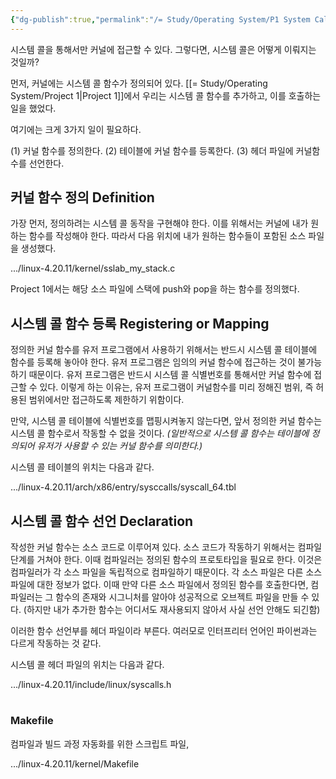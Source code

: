 ```yaml
---
{"dg-publish":true,"permalink":"/= Study/Operating System/P1 System Call 함수 정의하기/","created":"2024-11-13T21:22:22.000+09:00","updated":"2025-04-10T22:55:04.093+09:00"}
---
```


시스템 콜을 통해서만 커널에 접근할 수 있다.
그렇다면, 시스템 콜은 어떻게 이뤄지는 것일까?

먼저, 커널에는 시스템 콜 함수가 정의되어 있다.
[[= Study/Operating System/Project 1\|Project 1]]에서 우리는 시스템 콜 함수를 추가하고, 이를 호출하는 일을 했었다.

여기에는 크게 3가지 일이 필요하다.

(1) 커널 함수를 정의한다.
(2) 테이블에 커널 함수를 등록한다.
(3) 헤더 파일에 커널함수를 선언한다.

## 커널 함수 정의 Definition

가장 먼저, 정의하려는 시스템 콜 동작을 구현해야 한다.
이를 위해서는 커널에 내가 원하는 함수를 작성해야 한다.
따라서 다음 위치에 내가 원하는 함수들이 포함된 소스 파일을 생성했다.

.../linux-4.20.11/kernel/sslab_my_stack.c

Project 1에서는 해당 소스 파일에 스택에 push와 pop을 하는 함수를 정의했다.

## 시스템 콜 함수 등록 Registering or Mapping

정의한 커널 함수를 유저 프로그램에서 사용하기 위해서는 반드시 시스템 콜 테이블에 함수를 등록해 놓아야 한다. 유저 프로그램은 임의의 커널 함수에 접근하는 것이 불가능하기 때문이다. 유저 프로그램은 반드시 시스템 콜 식별번호를 통해서만 커널 함수에 접근할 수 있다. 이렇게 하는 이유는, 유저 프로그램이 커널함수를 미리 정해진 범위, 즉 허용된 범위에서만 접근하도록 제한하기 위함이다.

만약, 시스템 콜 테이블에 식별번호를 맵핑시켜놓지 않는다면, 앞서 정의한 커널 함수는 시스템 콜 함수로서 작동할 수 없을 것이다. *(일반적으로 시스템 콜 함수는 테이블에 정의되어 유저가 사용할 수 있는 커널 함수를 의미한다.)*

시스템 콜 테이블의 위치는 다음과 같다.

.../linux-4.20.11/arch/x86/entry/sysccalls/syscall_64.tbl

## 시스템 콜 함수 선언 Declaration

작성한 커널 함수는 소스 코드로 이루어져 있다. 소스 코드가 작동하기 위해서는 컴파일 단계를 거쳐야 한다. 이때 컴파일러는 정의된 함수의 프로토타입을 필요로 한다. 이것은 컴파일러가 각 소스 파일을 독립적으로 컴파일하기 때문이다.
각 소스 파일은 다른 소스 파일에 대한 정보가 없다. 이때 만약 다른 소스 파일에서 정의된 함수를 호출한다면, 컴파일러는 그 함수의 존재와 시그니처를 알아야 성공적으로 오브젝트 파일을 만들 수 있다. (하지만 내가 추가한 함수는 어디서도 재사용되지 않아서 사실 선언 안해도 되긴함)

이러한 함수 선언부를 헤더 파일이라 부른다. 여러모로 인터프리터 언어인 파이썬과는 다르게 작동하는 것 같다.

시스템 콜 헤더 파일의 위치는 다음과 같다.

.../linux-4.20.11/include/linux/syscalls.h

#

### Makefile

컴파일과 빌드 과정 자동화를 위한 스크립트 파일,

.../linux-4.20.11/kernel/Makefile